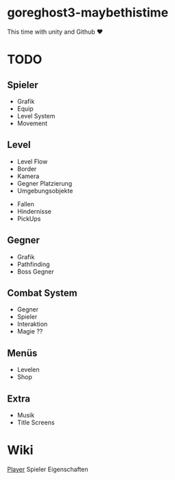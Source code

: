 # goreghost3-maybethistime
This time with unity and Github ♥

# TODO

## Spieler
- Grafik
- Equip
- Level System
- Movement

## Level
- Level Flow
- Border
- Kamera
- Gegner Platzierung
- Umgebungsobjekte
 * Fallen
 * Hindernisse
 * PickUps

## Gegner
- Grafik
- Pathfinding
- Boss Gegner

## Combat System
- Gegner
- Spieler
- Interaktion
- Magie ??

## Menüs
- Levelen
- Shop

## Extra
- Musik
- Title Screens

# Wiki
[Player](MDWiki/Player.md) Spieler Eigenschaften
